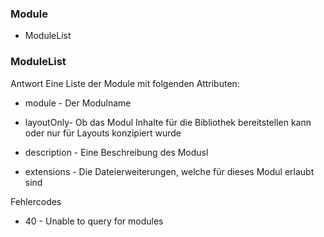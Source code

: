 <!--toc=api-->
###  <span class="mw-headline" id="Modules"> Module </span>

*   ModuleList

###  <span class="mw-headline" id="ModuleList"> ModuleList </span>

Antwort
Eine Liste der Module mit folgenden Attributen:

*   module - Der Modulname

*   layoutOnly- Ob das Modul Inhalte für die Bibliothek bereitstellen kann oder nur für Layouts konzipiert wurde

*   description - Eine Beschreibung des Modusl

*   extensions - Die Dateierweiterungen, welche für dieses Modul erlaubt sind

Fehlercodes

*   40 - Unable to query for modules
